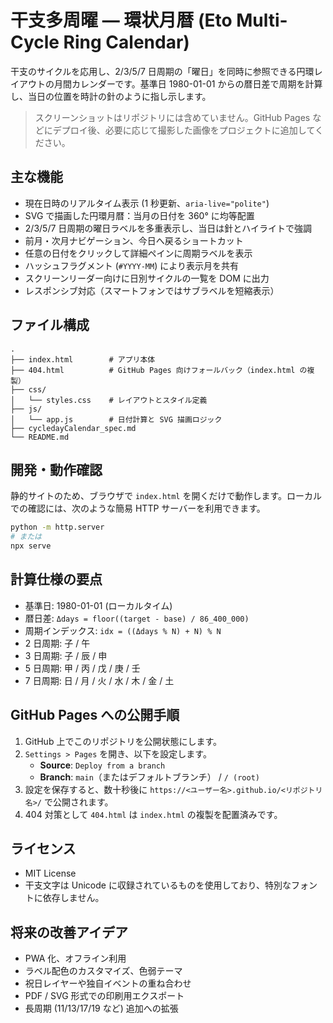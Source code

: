 # 干支多周曜 ― 環状月暦 (Eto Multi-Cycle Ring Calendar)

干支のサイクルを応用し、2/3/5/7 日周期の「曜日」を同時に参照できる円環レイアウトの月間カレンダーです。基準日 1980-01-01 からの暦日差で周期を計算し、当日の位置を時計の針のように指し示します。

> スクリーンショットはリポジトリには含めていません。GitHub Pages などにデプロイ後、必要に応じて撮影した画像をプロジェクトに追加してください。

## 主な機能

- 現在日時のリアルタイム表示 (1 秒更新、`aria-live="polite"`)
- SVG で描画した円環月暦：当月の日付を 360° に均等配置
- 2/3/5/7 日周期の曜日ラベルを多重表示し、当日は針とハイライトで強調
- 前月・次月ナビゲーション、今日へ戻るショートカット
- 任意の日付をクリックして詳細ペインに周期ラベルを表示
- ハッシュフラグメント (`#YYYY-MM`) により表示月を共有
- スクリーンリーダー向けに日別サイクルの一覧を DOM に出力
- レスポンシブ対応（スマートフォンではサブラベルを短縮表示）

## ファイル構成

```
.
├── index.html        # アプリ本体
├── 404.html          # GitHub Pages 向けフォールバック（index.html の複製）
├── css/
│   └── styles.css    # レイアウトとスタイル定義
├── js/
│   └── app.js        # 日付計算と SVG 描画ロジック
├── cycledayCalendar_spec.md
└── README.md
```

## 開発・動作確認

静的サイトのため、ブラウザで `index.html` を開くだけで動作します。ローカルでの確認には、次のような簡易 HTTP サーバーを利用できます。

```bash
python -m http.server
# または
npx serve
```

## 計算仕様の要点

- 基準日: 1980-01-01 (ローカルタイム)
- 暦日差: `Δdays = floor((target - base) / 86_400_000)`
- 周期インデックス: `idx = ((Δdays % N) + N) % N`
- 2 日周期: 子 / 午
- 3 日周期: 子 / 辰 / 申
- 5 日周期: 甲 / 丙 / 戊 / 庚 / 壬
- 7 日周期: 日 / 月 / 火 / 水 / 木 / 金 / 土

## GitHub Pages への公開手順

1. GitHub 上でこのリポジトリを公開状態にします。
2. `Settings > Pages` を開き、以下を設定します。
   - **Source**: `Deploy from a branch`
   - **Branch**: `main`（またはデフォルトブランチ） / `/ (root)`
3. 設定を保存すると、数十秒後に `https://<ユーザー名>.github.io/<リポジトリ名>/` で公開されます。
4. 404 対策として `404.html` は `index.html` の複製を配置済みです。

## ライセンス

- MIT License
- 干支文字は Unicode に収録されているものを使用しており、特別なフォントに依存しません。

## 将来の改善アイデア

- PWA 化、オフライン利用
- ラベル配色のカスタマイズ、色弱テーマ
- 祝日レイヤーや独自イベントの重ね合わせ
- PDF / SVG 形式での印刷用エクスポート
- 長周期 (11/13/17/19 など) 追加への拡張
